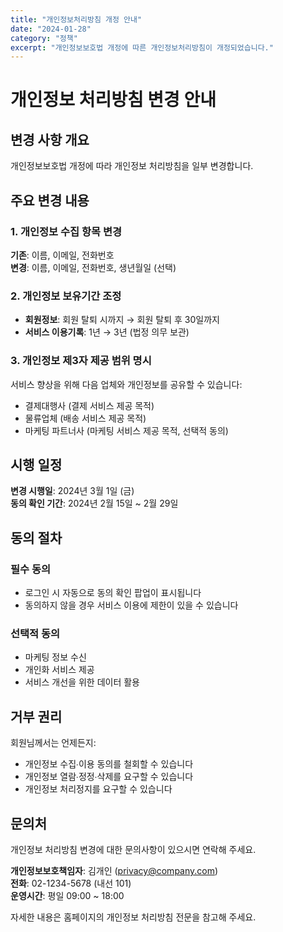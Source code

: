 ```yaml
---
title: "개인정보처리방침 개정 안내"
date: "2024-01-28"
category: "정책"
excerpt: "개인정보보호법 개정에 따른 개인정보처리방침이 개정되었습니다."
---
```


# 개인정보 처리방침 변경 안내

## 변경 사항 개요

개인정보보호법 개정에 따라 개인정보 처리방침을 일부 변경합니다.

## 주요 변경 내용

### 1. 개인정보 수집 항목 변경
**기존**: 이름, 이메일, 전화번호  
**변경**: 이름, 이메일, 전화번호, 생년월일 (선택)

### 2. 개인정보 보유기간 조정
- **회원정보**: 회원 탈퇴 시까지 → 회원 탈퇴 후 30일까지
- **서비스 이용기록**: 1년 → 3년 (법정 의무 보관)

### 3. 개인정보 제3자 제공 범위 명시
서비스 향상을 위해 다음 업체와 개인정보를 공유할 수 있습니다:
- 결제대행사 (결제 서비스 제공 목적)
- 물류업체 (배송 서비스 제공 목적)
- 마케팅 파트너사 (마케팅 서비스 제공 목적, 선택적 동의)

## 시행 일정

**변경 시행일**: 2024년 3월 1일 (금)  
**동의 확인 기간**: 2024년 2월 15일 ~ 2월 29일

## 동의 절차

### 필수 동의
- 로그인 시 자동으로 동의 확인 팝업이 표시됩니다
- 동의하지 않을 경우 서비스 이용에 제한이 있을 수 있습니다

### 선택적 동의
- 마케팅 정보 수신
- 개인화 서비스 제공
- 서비스 개선을 위한 데이터 활용

## 거부 권리

회원님께서는 언제든지:
- 개인정보 수집∙이용 동의를 철회할 수 있습니다
- 개인정보 열람∙정정∙삭제를 요구할 수 있습니다
- 개인정보 처리정지를 요구할 수 있습니다

## 문의처

개인정보 처리방침 변경에 대한 문의사항이 있으시면 연락해 주세요.

**개인정보보호책임자**: 김개인 (privacy@company.com)  
**전화**: 02-1234-5678 (내선 101)  
**운영시간**: 평일 09:00 ~ 18:00

자세한 내용은 홈페이지의 개인정보 처리방침 전문을 참고해 주세요.
